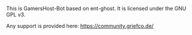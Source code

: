 This is GamersHost-Bot based on ent-ghost. It is licensed under the GNU GPL v3.

Any support is provided here: https://community.griefco.de/